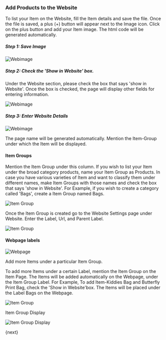 ### Add Products to the Website

To list your Item on the Website, fill the Item details and save the file.
Once the file is saved, a plus (+) button will appear next to the Image icon.
Click on the plus button and add your Item image. The html code will be
generated automatically.

##### Step 1: Save Image

![Webimage](/assets/manual_erpnext_com/old_images/erpnext/item-webimage.png)

  

##### Step 2: Check the 'Show in Website' box.

Under the Website section, please check the box that says 'show in Website'.
Once the box is checked, the page will display other fields for entering
information.

![Webimage](/assets/manual_erpnext_com/old_images/erpnext/item-webimage-1.png)

  

##### Step 3: Enter Website Details

![Webimage](/assets/manual_erpnext_com/old_images/erpnext/item-webimage-2.png)

The page name will be generated automatically. Mention the Item-Group under
which the Item will be displayed.

#### Item Groups

Mention the Item Group under this column. If you wish to list your Item under
the broad category products, name your Item Group as Products. In case you
have various varieties of Item and want to classify them under different
names, make Item Groups with those names and check the box that says 'show in
Website'. For Example, if you wish to create a category called 'Bags', create
a Item Group named Bags.

![Item Group](/assets/manual_erpnext_com/old_images/erpnext/itemgroup-webimage-bags.png)

Once the Item Group is created go to the Website Settings page under Website.
Enter the Label, Url, and Parent Label.

![Item Group](/assets/manual_erpnext_com/old_images/erpnext/itemgroup-website-settings.png)

  

#### Webpage labels

![Webpage](/assets/manual_erpnext_com/old_images/erpnext/webpage-labels.png)

Add more Items under a particular Item Group.

To add more Items under a certain Label, mention the Item Group on the Item
Page. The Items will be added automatically on the Webpage, under the Item
Group Label. For Example, To add Item-Kiddies Bag and Butterfly Print Bag,
check the 'Show in Website'box. The Items will be placed under the Label Bags
on the Webpage.

![Item Group](/assets/manual_erpnext_com/old_images/erpnext/itemgroup-websettings.png)

  

Item Group Display

![Item Group Display](/assets/manual_erpnext_com/old_images/erpnext/webpage-itemgroup-display.png)

{next}

